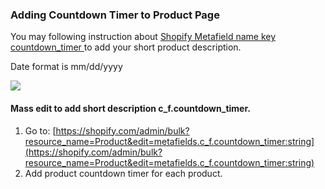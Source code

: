 ### Adding Countdown Timer to Product Page

You may following instruction about [Shopify Metafield name key countdown\_timer ](/shopify-metafield.md) to add your short product description.

Date format is mm/dd/yyyy

![](/assets/metafieldproduct.png)

#### Mass edit to add short description c_f.countdown_timer.

1. Go to: [https://shopify.com/admin/bulk?resource_name=Product&edit=metafields.c_f.countdown_timer:string](https://shopify.com/admin/bulk?resource_name=Product&edit=metafields.c_f.countdown_timer:string)
2. Add product countdown timer for each product.


